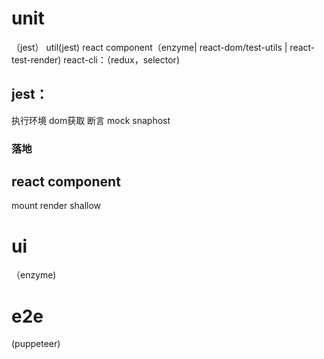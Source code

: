 
# unit
（jest）
util(jest)
react component（enzyme| react-dom/test-utils | react-test-render)
react-cli：（redux，selector)

## jest：
执行环境
dom获取
断言
mock
snaphost

### 落地


## react component
mount
render
shallow

# ui
（enzyme)

# e2e
(puppeteer)

